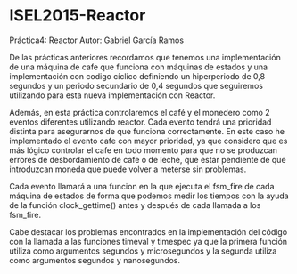 # ISEL2015-Reactor

Práctica4: Reactor
Autor: Gabriel García Ramos


De las prácticas anteriores recordamos que tenemos una implementación de una máquina de cafe que funciona con máquinas de estados y una implementación con codigo cíclico definiendo un hiperperiodo de 0,8 segundos y un periodo secundario de 0,4 segundos que seguiremos utilizando para esta nueva implementación con Reactor. 

Además, en esta práctica controlaremos el café y el monedero como 2 eventos diferentes utilizando reactor. Cada evento tendrá una prioridad distinta para asegurarnos de que funciona correctamente. En este caso he implementado el evento cafe con mayor prioridad, ya que considero que es más lógico controlar el cafe en todo momento para que no se produzcan errores de desbordamiento de cafe o de leche, que estar pendiente de que introduzcan moneda que puede volver a meterse sin problemas.

Cada evento llamará a una funcion en la que ejecuta el fsm_fire de cada máquina de estados de forma que podemos medir los tiempos con la ayuda de la función clock_gettime() antes y después de cada llamada a los fsm_fire.

Cabe destacar los problemas encontrados en la implementación del código con la llamada a las funciones timeval y timespec ya que la primera función utiliza como argumentos segundos y microsegundos y la segunda utiliza como argumentos segundos y nanosegundos.

